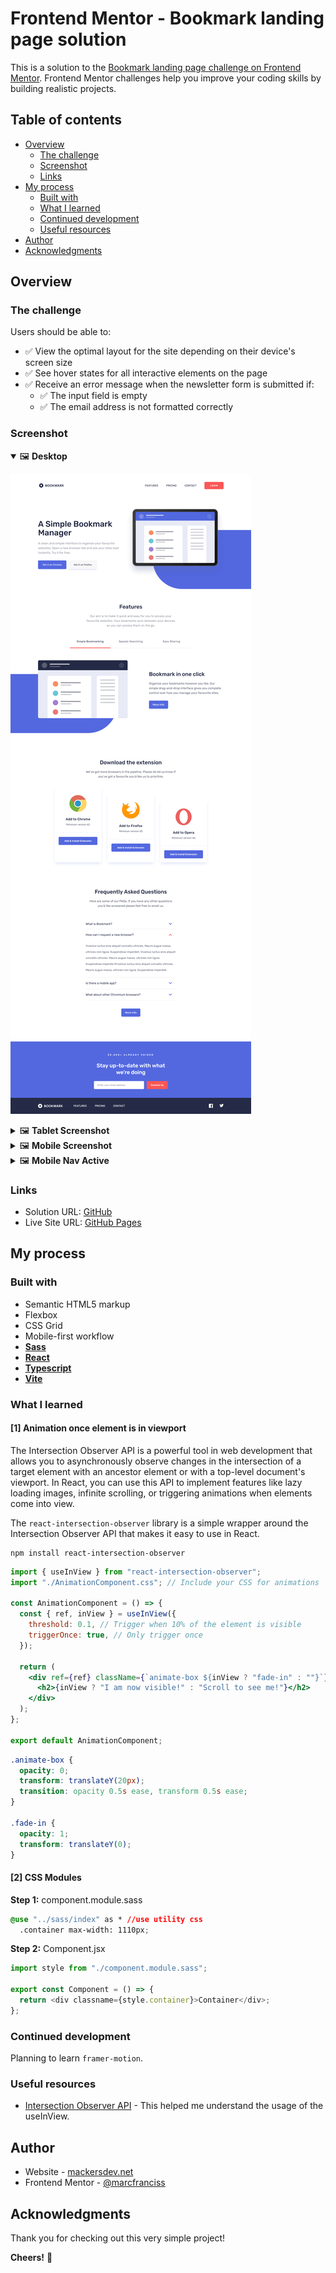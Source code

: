 # Frontend Mentor - Bookmark landing page solution

This is a solution to the [Bookmark landing page challenge on Frontend Mentor](https://www.frontendmentor.io/challenges/bookmark-landing-page-5d0b588a9edda32581d29158). Frontend Mentor challenges help you improve your coding skills by building realistic projects.

## Table of contents

- [Overview](#overview)
  - [The challenge](#the-challenge)
  - [Screenshot](#screenshot)
  - [Links](#links)
- [My process](#my-process)
  - [Built with](#built-with)
  - [What I learned](#what-i-learned)
  - [Continued development](#continued-development)
  - [Useful resources](#useful-resources)
- [Author](#author)
- [Acknowledgments](#acknowledgments)

## Overview

### The challenge

Users should be able to:

- ✅ View the optimal layout for the site depending on their device's screen size
- ✅ See hover states for all interactive elements on the page
- ✅ Receive an error message when the newsletter form is submitted if:
  - ✅ The input field is empty
  - ✅ The email address is not formatted correctly

### Screenshot

<details open>
<summary>🖼️ <b>Desktop</b></summary>

![](./src/assets/screenshots/desktop-screenshot.png)

</details>

<details>
<summary>🖼️ <b>Tablet Screenshot</b></summary>

![](./src/assets/screenshots/tablet-screenshot.png)

</details>

<details>
<summary>🖼️ <b>Mobile Screenshot</b></summary>

![](./src/assets/screenshots/mobile-screenshot.png)

</details>

<details>
<summary>🖼️ <b>Mobile Nav Active</b></summary>

![](./src/assets/screenshots/mobileNav-active.png)

</details>

### Links

- Solution URL: [GitHub](https://github.com/marcfranciss/Room-homepage.git)
- Live Site URL: [GitHub Pages](https://marcfranciss.github.io/Room-homepage)

## My process

### Built with

- Semantic HTML5 markup
- Flexbox
- CSS Grid
- Mobile-first workflow
- **[Sass](https://sass-lang.com/documentation/)**
- **[React](https://reactjs.org/)**
- **[Typescript](https://www.typescriptlang.org/docs/handbook/intro.html)**
- **[Vite](https://vitejs.dev/guide/)**

### What I learned

#### [1] Animation once element is in viewport

The Intersection Observer API is a powerful tool in web development that allows you to asynchronously observe changes in the intersection of a target element with an ancestor element or with a top-level document's viewport. In React, you can use this API to implement features like lazy loading images, infinite scrolling, or triggering animations when elements come into view.

The `react-intersection-observer` library is a simple wrapper around the Intersection Observer API that makes it easy to use in React.

```node
npm install react-intersection-observer
```

```jsx
import { useInView } from "react-intersection-observer";
import "./AnimationComponent.css"; // Include your CSS for animations

const AnimationComponent = () => {
  const { ref, inView } = useInView({
    threshold: 0.1, // Trigger when 10% of the element is visible
    triggerOnce: true, // Only trigger once
  });

  return (
    <div ref={ref} className={`animate-box ${inView ? "fade-in" : ""}`}>
      <h2>{inView ? "I am now visible!" : "Scroll to see me!"}</h2>
    </div>
  );
};

export default AnimationComponent;
```

```css
.animate-box {
  opacity: 0;
  transform: translateY(20px);
  transition: opacity 0.5s ease, transform 0.5s ease;
}

.fade-in {
  opacity: 1;
  transform: translateY(0);
}
```

#### [2] CSS Modules

**Step 1:** component.module.sass

```css yourCSS.module.sass
@use "../sass/index" as * //use utility css
  .container max-width: 1110px;
```

**Step 2:** Component.jsx

```js
import style from "./component.module.sass";

export const Component = () => {
  return <div classname={style.container}>Container</div>;
};
```

### Continued development

Planning to learn `framer-motion`.

### Useful resources

- [Intersection Observer API](https://developer.mozilla.org/en-US/docs/Web/API/Intersection_Observer_API) - This helped me understand the usage of the useInView.

## Author

- Website - [mackersdev.net](https://www.mackersdev.net)
- Frontend Mentor - [@marcfranciss](https://www.frontendmentor.io/profile/marcfranciss)

## Acknowledgments

Thank you for checking out this very simple project!

**Cheers!** 🍻
